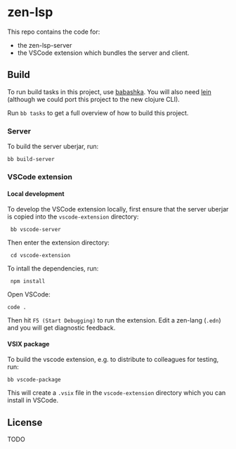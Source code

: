 # zen-lsp

This repo contains the code for:

- the zen-lsp-server
- the VSCode extension which bundles the server and client.

## Build

To run build tasks in this project, use [babashka](https://babashka.org/). You
will also need [lein](https://leiningen.org/) (although we could port this
project to the new clojure CLI).

Run `bb tasks` to get a full overview of how to build this project.

### Server

To build the server uberjar, run:

    bb build-server

### VSCode extension

#### Local development

To develop the VSCode extension locally, first ensure that the server uberjar is copied into the `vscode-extension` directory:

     bb vscode-server

Then enter the extension directory:

     cd vscode-extension

To intall the dependencies, run:

     npm install

Open VSCode:

    code .

Then hit `F5 (Start Debugging)` to run the extension. Edit a zen-lang
(`.edn`) and you will get diagnostic feedback.

#### VSIX package

To build the vscode extension, e.g. to distribute to colleagues for testing,
run:

    bb vscode-package

This will create a `.vsix` file in the `vscode-extension` directory which you
can install in VSCode.

## License

TODO
